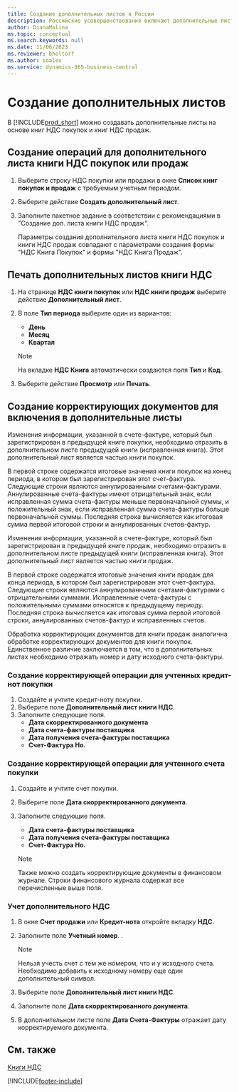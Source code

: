 ```yaml
---
title: Создание дополнительных листов в России
description: Российские усовершенствования включают дополнительные листы для книг НДС покупок и продаж.
author: DianaMalina
ms.topic: conceptual
ms.search.keywords: null
ms.date: 11/06/2023
ms.reviewer: bholtorf
ms.author: soalex
ms.service: dynamics-365-business-central
---
```

# Создание дополнительных листов

В [!INCLUDE[prod_short](../../includes/prod_short.md)] можно создавать дополнительные листы на основе книг НДС покупок и книг НДС продаж.

## Создание операций для дополнительного листа книги НДС покупок или продаж

1. Выберите строку НДС покупки или продажи в окне **Список книг покупок и продаж** с требуемым учетным периодом.

2. Выберите действие **Создать дополнительный лист**.

3. Заполните пакетное задание в соответствии с рекомендациями в "Создание доп. листа книги НДС продаж".

   Параметры создания дополнительного листа книги НДС покупок и книги НДС продаж совпадают с параметрами создания формы "НДС Книга Покупок" и формы "НДС Книга Продаж".

## Печать дополнительных листов книги НДС

1. На странице **НДС книги покупок** или **НДС книги продаж** выберите действие **Дополнительный лист**.
2. В поле **Тип периода** выберите один из вариантов:

   - **День**
   - **Месяц**
   - **Квартал**

   > [!NOTE]
   > На вкладке **НДС Книга** автоматически создаются поля **Тип** и **Код**.

4. Выберите действие **Просмотр** или **Печать**.

## Создание корректирующих документов для включения в дополнительные листы

Изменения информации, указанной в счете-фактуре, который был зарегистрирован в предыдущей книге покупки, необходимо отразить в дополнительном листе предыдущей книги (исправленная книга). Этот дополнительный лист является частью книги покупок.

В первой строке содержатся итоговые значения книги покупок на конец периода, в котором был зарегистрирован этот счет-фактура. Следующие строки являются аннулированными счетами-фактурами. Аннулированные счета-фактуры имеют отрицательный знак, если исправленная сумма счета-фактуры меньше первоначальной суммы, и положительный знак, если исправленная сумма счета-фактуры больше первоначальной суммы. Последняя строка вычисляется как итоговая сумма первой итоговой строки и аннулированных счетов-фактур.

Изменения информации, указанной в счете-фактуре, который был зарегистрирован в предыдущей книге продаж, необходимо отразить в дополнительном листе предыдущей книги (исправленная книга). Этот дополнительный лист является частью книги продаж.

В первой строке содержатся итоговые значения книги продаж для конца периода, в котором был зарегистрирован этот счет-фактура. Следующие строки являются аннулированными счетами-фактурами с отрицательными суммами. Исправленные счета-фактуры с положительными суммами относятся к предыдущему периоду. Последняя строка вычисляется как итоговая сумма первой итоговой строки, аннулированных счетов-фактур и исправленных счетов.

Обработка корректирующих документов для книги продаж аналогична обработке корректирующих документов для книги покупок. Единственное различие заключается в том, что в дополнительных листах необходимо отражать номер и дату исходного счета-фактуры.

### Создание корректирующей операции для учтенных кредит-нот покупки

1. Создайте и учтите кредит-ноту покупки.
2. Выберите поле **Дополнительный лист книги НДС**.
3. Заполните следующие поля.
   - **Дата скорректированного документа**
   - **Дата счета-фактуры поставщика**
   - **Дата получения счета-фактуры поставщика**
   - **Счет-Фактура Но.**

### Создание корректирующей операции для учтенного счета покупки

1. Создайте и учтите счет покупки.
2. Выберите поле **Дата скорректированного документа**.
3. Заполните следующие поля.

   - **Дата счета-фактуры поставщика**
   - **Дата получения счета-фактуры поставщика**
   - **Счет-Фактура Но.**

   > [!NOTE]
   > Также можно создать корректирующие документы в финансовом журнале. Строки финансового журнала содержат все перечисленные выше поля.

### Учет дополнительного НДС

1. В окне **Счет продажи** или **Кредит-нота** откройте вкладку **НДС**.

2. Заполните поле **Учетный номер**. .

   > [!NOTE]
   > Нельзя учесть счет с тем же номером, что и у исходного счета. Необходимо добавить к исходному номеру еще один дополнительный символ.

3. Выберите поле **Дополнительный лист книги НДС**.

4. Заполните поле **Дата скорректированного документа**.

5. В дополнительном листе поле **Дата Счета-Фактуры** отражает дату корректируемого документа.

## См. также

[Книги НДС](VAT-Ledgers.md)


[!INCLUDE[footer-include](../../includes/footer-banner.md)]